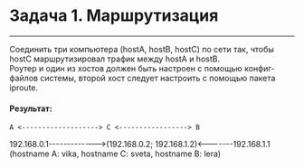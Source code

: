 # Задача 1. Маршрутизация
***

Соединить три компьютера (hostA, hostB, hostC) по сети так, чтобы hostC маршрутизировал трафик между hostA и hostB.  
Роутер и один из хостов должен быть настроен с помощью конфиг-файлов системы, второй хост следует настроить с помощью пакета iproute.

#### Результат:

    A <-------------------> C <-----------------> B
   192.168.0.1------------->(192.168.0.2; 192.168.1.2)<-------192.168.1.1
(hostname A: vika, hostname C: sveta, hostname B: lera)
